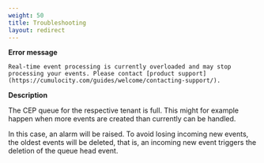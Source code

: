 ```yaml
---
weight: 50
title: Troubleshooting
layout: redirect
---
```


**Error message**

	Real-time event processing is currently overloaded and may stop processing your events. Please contact [product support](https://cumulocity.com/guides/welcome/contacting-support/).

**Description**

The CEP queue for the respective tenant is full. This might for example happen when more events are created than currently can be handled.

In this case, an alarm will be raised. To avoid losing incoming new events, the oldest events will be deleted, that is, an incoming new event triggers the deletion of the queue head event.
